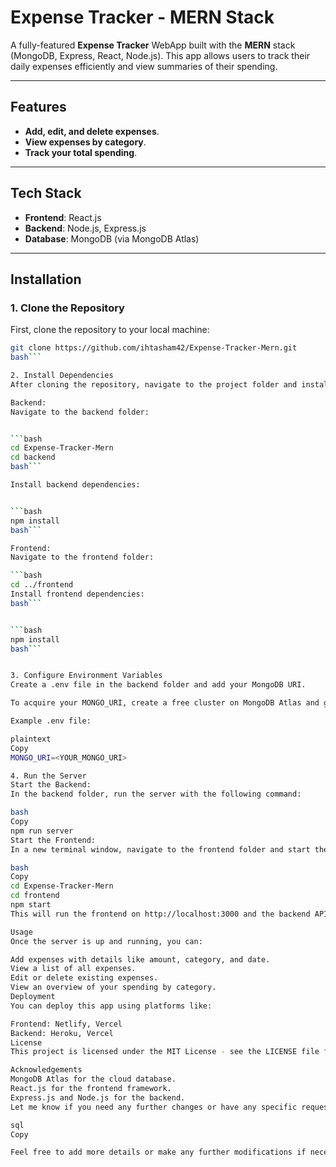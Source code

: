 # Expense Tracker - MERN Stack

A fully-featured **Expense Tracker** WebApp built with the **MERN** stack (MongoDB, Express, React, Node.js). This app allows users to track their daily expenses efficiently and view summaries of their spending.

---

## Features

- **Add, edit, and delete expenses**.
- **View expenses by category**.
- **Track your total spending**.

---

## Tech Stack

- **Frontend**: React.js
- **Backend**: Node.js, Express.js
- **Database**: MongoDB (via MongoDB Atlas)

---

## Installation

### 1. Clone the Repository

First, clone the repository to your local machine:

```bash
git clone https://github.com/ihtasham42/Expense-Tracker-Mern.git
bash```

2. Install Dependencies
After cloning the repository, navigate to the project folder and install dependencies for both the frontend and backend.

Backend:
Navigate to the backend folder:


```bash
cd Expense-Tracker-Mern
cd backend
bash```

Install backend dependencies:


```bash
npm install
bash```

Frontend:
Navigate to the frontend folder:

```bash
cd ../frontend
Install frontend dependencies:
bash```


```bash
npm install
bash```


3. Configure Environment Variables
Create a .env file in the backend folder and add your MongoDB URI.

To acquire your MONGO_URI, create a free cluster on MongoDB Atlas and get the connection string.

Example .env file:

plaintext
Copy
MONGO_URI=<YOUR_MONGO_URI>

4. Run the Server
Start the Backend:
In the backend folder, run the server with the following command:

bash
Copy
npm run server
Start the Frontend:
In a new terminal window, navigate to the frontend folder and start the React development server:

bash
Copy
cd Expense-Tracker-Mern
cd frontend
npm start
This will run the frontend on http://localhost:3000 and the backend API on http://localhost:5000.

Usage
Once the server is up and running, you can:

Add expenses with details like amount, category, and date.
View a list of all expenses.
Edit or delete existing expenses.
View an overview of your spending by category.
Deployment
You can deploy this app using platforms like:

Frontend: Netlify, Vercel
Backend: Heroku, Vercel
License
This project is licensed under the MIT License - see the LICENSE file for details.

Acknowledgements
MongoDB Atlas for the cloud database.
React.js for the frontend framework.
Express.js and Node.js for the backend.
Let me know if you need any further changes or have any specific requests!

sql
Copy

Feel free to add more details or make any further modifications if necessary!


